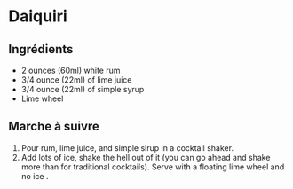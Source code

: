 # Daiquiri

## Ingrédients

* 2 ounces (60ml) white rum
* 3/4 ounce (22ml) of lime juice
* 3/4 ounce (22ml) of simple syrup
* Lime wheel

## Marche à suivre

1. Pour rum, lime juice, and simple sirup in a cocktail shaker.
2. Add lots of ice, shake the hell out of it (you can go ahead and shake more
   than for traditional cocktails). Serve with a floating lime wheel and no ice
.
